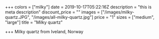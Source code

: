 +++
colors = ["milky"]
date = 2019-10-17T05:22:16Z
description = "this is meta description"
discount_price = ""
images = ["/images/milky-quartz.JPG", "/images/all-milky-quartz.jpg"]
price = "1"
sizes = ["medium", "large"]
title = "Milky quartz"

+++
Milky quartz from Iveland, Norway